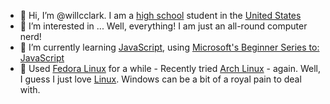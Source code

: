 - 👋 Hi, I’m @willcclark. I am a [high school](https://www.youtube.com/watch?v=dQw4w9WgXcQ) student in the [United States](https://www.youtube.com/watch?v=dQw4w9WgXcQ)
- 👀 I’m interested in ... Well, everything! I am just an all-round computer nerd!
- 🌱 I’m currently learning [JavaScript](https://nodejs.org/en/), using [Microsoft's Beginner Series to: JavaScript](https://www.youtube.com/playlist?list=PLlrxD0HtieHhW0NCG7M536uHGOtJ95Ut2)
- 🎩 Used [Fedora Linux](https://getfedora.org/) for a while - Recently tried [Arch Linux](https://archlinux.org/) - again. Well, I guess I just love [Linux](https://opensource.com/resources/linux). Windows can be a bit of a royal pain to deal with.

<!---
willcclark/willcclark is a ✨ special ✨ repository because its `README.md` (this file) appears on your GitHub profile.
You can click the Preview link to take a look at your changes.
--->
